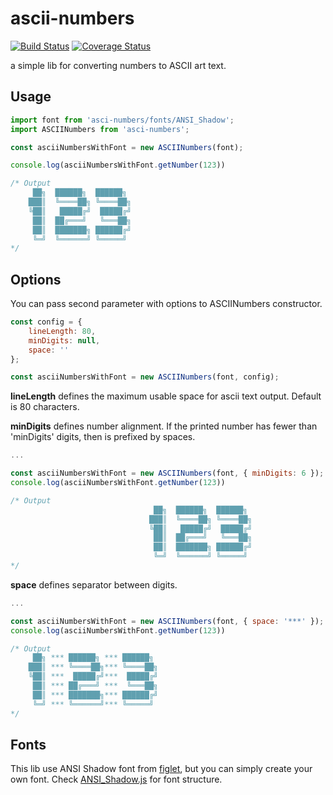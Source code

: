 # ascii-numbers
[![Build Status](https://travis-ci.org/machaj/ascii-numbers.svg?branch=master)](https://travis-ci.org/machaj/ascii-numbers)
[![Coverage Status](https://coveralls.io/repos/github/machaj/ascii-numbers/badge.svg?branch=master)](https://coveralls.io/github/machaj/ascii-numbers?branch=master)

a simple lib for converting numbers to ASCII art text.

## Usage

```javascript
import font from 'asci-numbers/fonts/ANSI_Shadow';
import ASCIINumbers from 'asci-numbers';

const asciiNumbersWithFont = new ASCIINumbers(font);

console.log(asciiNumbersWithFont.getNumber(123))

/* Output
     ██╗  ██████╗  ██████╗
    ███║  ╚════██╗ ╚════██╗
    ╚██║   █████╔╝  █████╔╝
     ██║  ██╔═══╝   ╚═══██╗
     ██║  ███████╗ ██████╔╝
     ╚═╝  ╚══════╝ ╚═════╝
*/
```


## Options
You can pass second parameter with options to ASCIINumbers constructor.

```javascript
const config = {
	lineLength: 80,
	minDigits: null,
	space: ''
};

const asciiNumbersWithFont = new ASCIINumbers(font, config);
```

**lineLength** defines the maximum usable space for ascii text output.
Default is 80 characters.

**minDigits** defines number alignment. If the printed number has fewer
than 'minDigits' digits, then is prefixed by spaces.

```javascript
...

const asciiNumbersWithFont = new ASCIINumbers(font, { minDigits: 6 });
console.log(asciiNumbersWithFont.getNumber(123))

/* Output
                                ██╗  ██████╗  ██████╗
                               ███║  ╚════██╗ ╚════██╗
                               ╚██║   █████╔╝  █████╔╝
                                ██║  ██╔═══╝   ╚═══██╗
                                ██║  ███████╗ ██████╔╝
                                ╚═╝  ╚══════╝ ╚═════╝
*/
```

**space** defines separator between digits.

```javascript
...

const asciiNumbersWithFont = new ASCIINumbers(font, { space: '***' });
console.log(asciiNumbersWithFont.getNumber(123))

/* Output
     ██╗ *** ██████╗ *** ██████╗
    ███║ *** ╚════██╗*** ╚════██╗
    ╚██║ ***  █████╔╝***  █████╔╝
     ██║ *** ██╔═══╝ ***  ╚═══██╗
     ██║ *** ███████╗*** ██████╔╝
     ╚═╝ *** ╚══════╝*** ╚═════╝
*/
```


## Fonts

This lib use ANSI Shadow font from [figlet](https://github.com/patorjk/figlet.js), but you can simply create your own font.
Check [ANSI_Shadow.js](https://github.com/machaj/ascii-numbers/blob/master/fonts/ANSI_Shadow.js) for font structure.